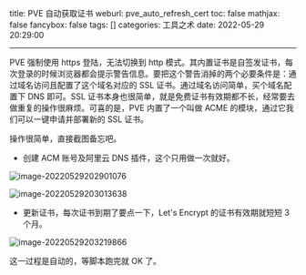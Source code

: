 title: PVE 自动获取证书
weburl: pve_auto_refresh_cert
toc: false
mathjax: false
fancybox: false
tags: []
categories: 工具之术
date: 2022-05-29 20:29:00

-----------

PVE 强制使用 https 登陆，无法切换到 http 模式。其内置证书是自签发证书，每次登录的时候浏览器都会提示警告信息。要把这个警告消掉的两个必要条件是：通过域名访问且配置了这个域名对应的 SSL 证书。通过域名访问简单，买个域名配置下 DNS 即可。SSL 证书本身也很简单，就是免费证书有效期都不长，经常要去做重复的操作很麻烦。可喜的是，PVE 内置了一个叫做 ACME 的模块，通过它我们可以一键申请并部署新的 SSL 证书。

<!--more-->

操作很简单，直接截图备忘吧。

- 创建 ACM 账号及阿里云 DNS 插件，这个只用做一次就好。

![image-20220529202901076](https://img.gaomf.cn/202205292029233.png?600x)

![image-20220529203013638](https://img.gaomf.cn/202205292030741.png?600x)

- 更新证书，每次证书到期了要点一下，Let's Encrypt 的证书有效期就短短 3 个月。

![image-20220529203219866](https://img.gaomf.cn/202205292032980.png?600x)

这一过程是自动的，等脚本跑完就 OK 了。